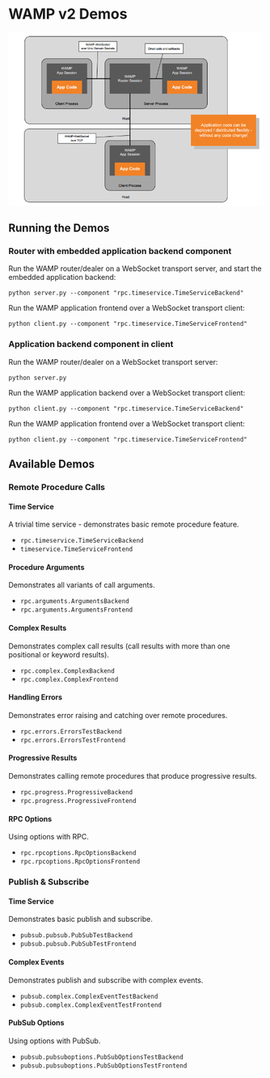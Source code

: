 # WAMP v2 Demos

![Application Code Deployment Options](app_code_depl_options.png)

## Running the Demos

### Router with embedded application backend component

Run the WAMP router/dealer on a WebSocket transport server, and start the embedded application backend:

	python server.py --component "rpc.timeservice.TimeServiceBackend"

Run the WAMP application frontend over a WebSocket transport client:

	python client.py --component "rpc.timeservice.TimeServiceFrontend"


### Application backend component in client

Run the WAMP router/dealer on a WebSocket transport server:

	python server.py

Run the WAMP application backend over a WebSocket transport client:

	python client.py --component "rpc.timeservice.TimeServiceBackend"

Run the WAMP application frontend over a WebSocket transport client:

	python client.py --component "rpc.timeservice.TimeServiceFrontend"


## Available Demos

### Remote Procedure Calls

#### Time Service

A trivial time service - demonstrates basic remote procedure feature.

 * `rpc.timeservice.TimeServiceBackend`
 * `timeservice.TimeServiceFrontend`

#### Procedure Arguments

Demonstrates all variants of call arguments.

 * `rpc.arguments.ArgumentsBackend`
 * `rpc.arguments.ArgumentsFrontend`

#### Complex Results

Demonstrates complex call results (call results with more than one positional or keyword results).

 * `rpc.complex.ComplexBackend`
 * `rpc.complex.ComplexFrontend` 

#### Handling Errors

Demonstrates error raising and catching over remote procedures.

 * `rpc.errors.ErrorsTestBackend`
 * `rpc.errors.ErrorsTestFrontend` 

#### Progressive Results

Demonstrates calling remote procedures that produce progressive results.

 * `rpc.progress.ProgressiveBackend`
 * `rpc.progress.ProgressiveFrontend` 

#### RPC Options

Using options with RPC.

 * `rpc.rpcoptions.RpcOptionsBackend`
 * `rpc.rpcoptions.RpcOptionsFrontend` 


### Publish & Subscribe

#### Time Service

Demonstrates basic publish and subscribe.

 * `pubsub.pubsub.PubSubTestBackend`
 * `pubsub.pubsub.PubSubTestFrontend`

#### Complex Events

Demonstrates publish and subscribe with complex events.

 * `pubsub.complex.ComplexEventTestBackend`
 * `pubsub.complex.ComplexEventTestFrontend`

#### PubSub Options

Using options with PubSub.

 * `pubsub.pubsuboptions.PubSubOptionsTestBackend`
 * `pubsub.pubsuboptions.PubSubOptionsTestFrontend`
